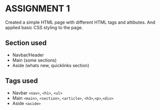 # ASSIGNMENT 1
Created a simple HTML page with different HTML tags and attibutes. And applied basic CSS styling to the page.

## Section  used
- Navbar/Header
- Main (some sections)
- Aside (whats new, quicklinks section)

## Tags used
-  Navbar `<nav>`, `<h1>`, `<ul>`
-   Main `<main>`, `<section>`, `<article>`, `<h3>`,`<p>`,`<div>`
-   Aside `<aside>`